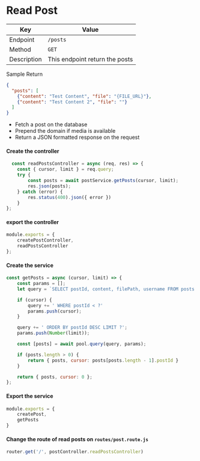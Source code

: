 # Read Post


| Key |  Value |
| --- | --- |
| Endpoint | `/posts` |
| Method | `GET` |
| Description | This endpoint return the posts |

Sample Return
```json
{
  "posts": [
    {"content": "Test Content", "file": "{FILE_URL}"},
    {"content": "Test Content 2", "file": ""}
  ]
}
```

- Fetch a post on the database
- Prepend the domain if media is available
- Return a JSON formatted response on the request


#### Create the controller
```javascript
  const readPostsController = async (req, res) => {
    const { cursor, limit } = req.query;
    try {
        const posts = await postService.getPosts(cursor, limit);
        res.json(posts);
    } catch (error) {
        res.status(400).json({ error })
    }
};
```


#### export the controller
```javascript
module.exports = {
    createPostController,
    readPostsController
};
```

#### Create the service
```javascript
const getPosts = async (cursor, limit) => {
    const params = [];
    let query = `SELECT postId, content, filePath, username FROM posts INNER JOIN users ON posts.userId = users.userId`;

    if (cursor) {
        query += ' WHERE postId < ?'
        params.push(cursor);
    }

    query += ' ORDER BY postId DESC LIMIT ?';
    params.push(Number(limit));

    const [posts] = await pool.query(query, params);

    if (posts.length > 0) {
        return { posts, cursor: posts[posts.length - 1].postId }
    }

    return { posts, cursor: 0 };
};
```

#### Export the service
```javascript
module.exports = {
    createPost,
    getPosts
}
```

#### Change the route of read posts on `routes/post.route.js`
```javascript
router.get('/', postController.readPostsController)
```

